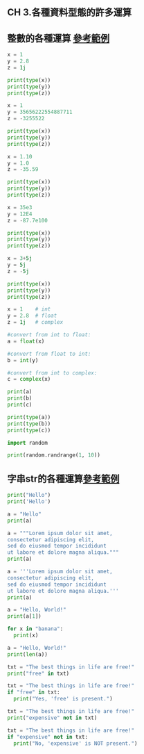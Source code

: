 ## CH 3.各種資料型態的許多運算

## 整數的各種運算 [參考範例](https://www.w3schools.com/python/python_numbers.asp)

```Python
x = 1    
y = 2.8  
z = 1j   

print(type(x))
print(type(y))
print(type(z))
```
```Python
x = 1
y = 35656222554887711
z = -3255522

print(type(x))
print(type(y))
print(type(z))
```
```Python
x = 1.10
y = 1.0
z = -35.59

print(type(x))
print(type(y))
print(type(z))
```
```Python
x = 35e3
y = 12E4
z = -87.7e100

print(type(x))
print(type(y))
print(type(z))
```
```Python
x = 3+5j
y = 5j
z = -5j

print(type(x))
print(type(y))
print(type(z))
```
```Python
x = 1    # int
y = 2.8  # float
z = 1j   # complex

#convert from int to float:
a = float(x)

#convert from float to int:
b = int(y)

#convert from int to complex:
c = complex(x)

print(a)
print(b)
print(c)

print(type(a))
print(type(b))
print(type(c))
```
```Python
import random

print(random.randrange(1, 10))
```
## 字串str的各種運算[參考範例](https://www.w3schools.com/python/python_strings.asp)
```Python
print("Hello")
print('Hello')
```
```Python
a = "Hello"
print(a)
```
```Python
a = """Lorem ipsum dolor sit amet,
consectetur adipiscing elit,
sed do eiusmod tempor incididunt
ut labore et dolore magna aliqua."""
print(a)
```
```Python
a = '''Lorem ipsum dolor sit amet,
consectetur adipiscing elit,
sed do eiusmod tempor incididunt
ut labore et dolore magna aliqua.'''
print(a)
```
```Python
a = "Hello, World!"
print(a[1])
```
```Python
for x in "banana":
  print(x)
```
```Python
a = "Hello, World!"
print(len(a))
```
```Python
txt = "The best things in life are free!"
print("free" in txt)
```
```Python
txt = "The best things in life are free!"
if "free" in txt:
  print("Yes, 'free' is present.")
```
```Python
txt = "The best things in life are free!"
print("expensive" not in txt)
```
```Python
txt = "The best things in life are free!"
if "expensive" not in txt:
  print("No, 'expensive' is NOT present.")
```
